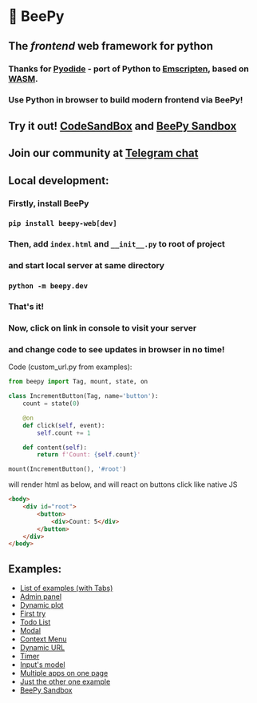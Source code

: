 # 🐝 BeePy

## The _frontend_ web framework for python 
### Thanks for [Pyodide](https://pyodide.org/) - port of Python to [Emscripten](https://emscripten.org/), based on [WASM](https://webassembly.org/).
### Use Python in browser to build modern frontend via BeePy!

## Try it out! [CodeSandBox](https://codesandbox.io/s/beepy-two-synced-counters-k5sm9j) and [BeePy Sandbox](https://kor0p.github.io/BeePy/examples/sandbox/)

## Join our community at [Telegram chat](https://t.me/bee_py/)

## Local development:
### Firstly, install BeePy
### `pip install beepy-web[dev]`
### Then, add `index.html` and `__init__.py` to root of project
### and start local server at same directory
### `python -m beepy.dev`
### That's it!
### Now, click on link in console to visit your server
### and change code to see updates in browser in no time!

Code (custom_url.py from examples):
```python
from beepy import Tag, mount, state, on

class IncrementButton(Tag, name='button'):
    count = state(0)

    @on
    def click(self, event):
        self.count += 1

    def content(self):
        return f'Count: {self.count}'

mount(IncrementButton(), '#root')
```
will render html as below, and will react on buttons click like native JS
```html
<body>
    <div id="root">
        <button>
            <div>Count: 5</div>
        </button>
    </div>
</body>
```

## Examples:
- [List of examples (with Tabs)](https://beepy.herokuapp.com/e/)
- [Admin panel](https://beepy.herokuapp.com/e/admin)
- [Dynamic plot](https://beepy.herokuapp.com/e/plot)
- [First try](https://beepy.herokuapp.com/e/buttons)
- [Todo List](https://beepy.herokuapp.com/e/todos)
- [Modal](https://beepy.herokuapp.com/e/modal)
- [Context Menu](https://beepy.herokuapp.com/e/context-menu)
- [Dynamic URL](https://beepy.herokuapp.com/e/dynamic-url)
- [Timer](https://beepy.herokuapp.com/e/timer)
- [Input's model](https://beepy.herokuapp.com/e/text-sync)
- [Multiple apps on one page](https://beepy.herokuapp.com/multiple-apps)
- [Just the other one example](https://beepy.herokuapp.com/e/custom_url)
- [BeePy Sandbox](https://kor0p.github.io/BeePy/examples/sandbox/)
